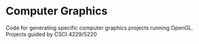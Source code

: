 # Computer Graphics

Code for generating specific computer graphics projects running OpenGL. Projects guided by CSCI 4229/5220
